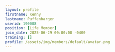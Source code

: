 ```yaml
---
layout: profile
firstname: Kenny
lastname: Puffenbarger
userid: 190008
position: [Life Member]
join_date: 2025-06-29 00:00:00 -0400
training: []
profile: /assets/img/members/default/avatar.png
---
```

